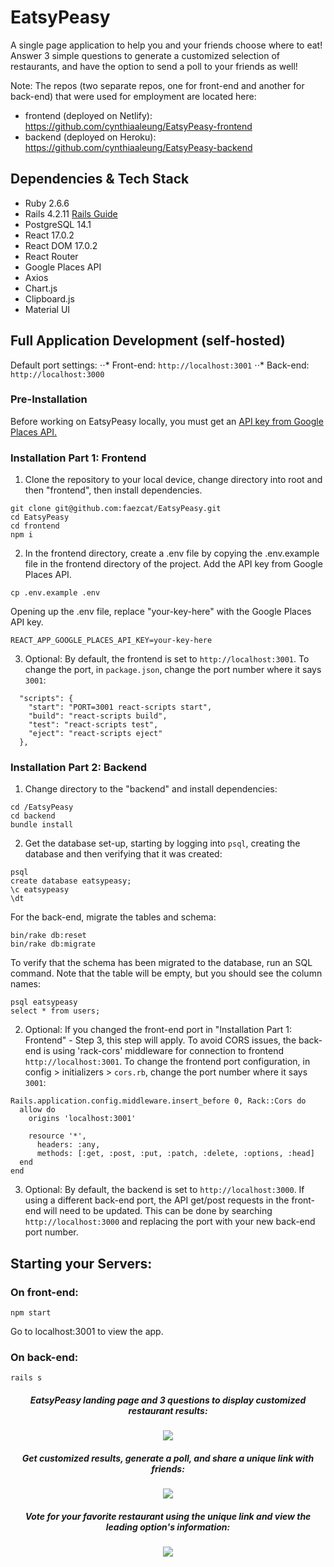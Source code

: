 # EatsyPeasy

A single page application to help you and your friends choose where to eat! Answer 3 simple questions to generate a customized selection of restaurants, and have the option to send a poll to your friends as well!

Note: The repos (two separate repos, one for front-end and another for back-end) that were used for employment are located here:

- frontend (deployed on Netlify): https://github.com/cynthiaaleung/EatsyPeasy-frontend
- backend (deployed on Heroku): https://github.com/cynthiaaleung/EatsyPeasy-backend

## Dependencies & Tech Stack

- Ruby 2.6.6
- Rails 4.2.11 [Rails Guide](http://guides.rubyonrails.org/v4.2/)
- PostgreSQL 14.1
- React 17.0.2
- React DOM 17.0.2
- React Router
- Google Places API
- Axios
- Chart.js
- Clipboard.js
- Material UI

## Full Application Development (self-hosted)

Default port settings:
⋅⋅* Front-end: `http://localhost:3001`
⋅⋅* Back-end: `http://localhost:3000`

### Pre-Installation

Before working on EatsyPeasy locally, you must get an [API key from Google Places API.](https://developers.google.com/maps/documentation/places/web-service/get-api-key)

### Installation Part 1: Frontend

1. Clone the repository to your local device, change directory into root and then "frontend", then install dependencies.

```
git clone git@github.com:faezcat/EatsyPeasy.git
cd EatsyPeasy
cd frontend
npm i
```

2. In the frontend directory, create a .env file by copying the .env.example file in the frontend directory of the project. Add the API key from Google Places API.

```
cp .env.example .env
```

Opening up the .env file, replace "your-key-here" with the Google Places API key.

```
REACT_APP_GOOGLE_PLACES_API_KEY=your-key-here
```

3. Optional: By default, the frontend is set to `http://localhost:3001`. To change the port, in `package.json`, change the port number where it says `3001`:

```
  "scripts": {
    "start": "PORT=3001 react-scripts start",
    "build": "react-scripts build",
    "test": "react-scripts test",
    "eject": "react-scripts eject"
  },
```

### Installation Part 2: Backend

1. Change directory to the "backend" and install dependencies:

```
cd /EatsyPeasy
cd backend
bundle install
```

2. Get the database set-up, starting by logging into `psql`, creating the database and then verifying that it was created:

```
psql
create database eatsypeasy;
\c eatsypeasy
\dt
```

For the back-end, migrate the tables and schema:

```
bin/rake db:reset
bin/rake db:migrate
```

To verify that the schema has been migrated to the database, run an SQL command. Note that the table will be empty, but you should see the column names:

```
psql eatsypeasy
select * from users;
```

2. Optional: If you changed the front-end port in "Installation Part 1: Frontend" - Step 3, this step will apply. To avoid CORS issues, the back-end is using 'rack-cors' middleware for connection to frontend `http://localhost:3001`. To change the frontend port configuration, in config > initializers > `cors.rb`, change the port number where it says `3001`:

```
Rails.application.config.middleware.insert_before 0, Rack::Cors do
  allow do
    origins 'localhost:3001'

    resource '*',
      headers: :any,
      methods: [:get, :post, :put, :patch, :delete, :options, :head]
  end
end
```

3. Optional: By default, the backend is set to `http://localhost:3000`. If using a different back-end port, the API get/post requests in the front-end will need to be updated. This can be done by searching `http://localhost:3000` and replacing the port with your new back-end port number.

## Starting your Servers:

### On front-end:

```
npm start
```

Go to localhost:3001 to view the app.

### On back-end:

```
rails s
```

<h5 align="center">
EatsyPeasy landing page and 3 questions to display customized restaurant results:
</h5>

<div align="center">
<img src="https://media.giphy.com/media/e3NJKSovarIin9AxgG/giphy.gif">
</div>

<h5 align="center">
Get customized results, generate a poll, and share a unique link with friends:
</h5>

<div align="center">
<img src="https://media.giphy.com/media/yh7wWGrqEgTvuMLerL/giphy.gif">
</div>

<h5 align="center">
Vote for your favorite restaurant using the unique link and view the leading option's information:
</h5>

<div align="center">
<img src="https://media.giphy.com/media/6RcfzC5Y9I7sGAd1Tk/giphy.gif">
</div>
